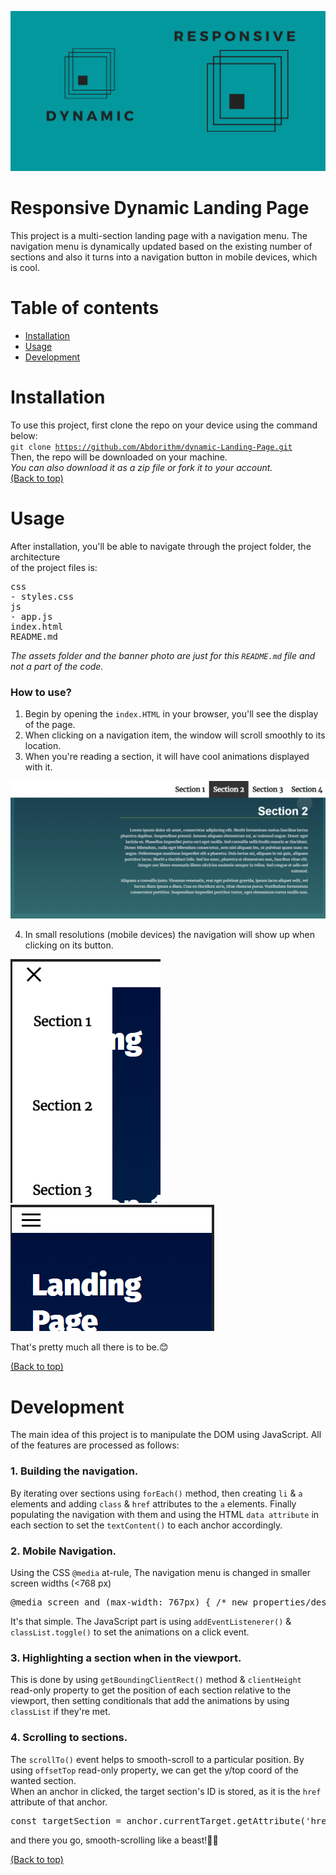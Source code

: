 ![A cool banner!](Assets/banner.png "banner")

# Responsive Dynamic Landing Page

This project is a multi-section landing page with a navigation menu. The navigation menu is dynamically updated based on the existing number of sections and also it turns into a navigation button in mobile devices, which is cool.


# Table of contents

- [Installation](#installation)
- [Usage](#usage)
- [Development](#development)


# Installation

To use this project, first clone the repo on your device using the command below:<br>
<code>git clone https://github.com/Abdorithm/dynamic-Landing-Page.git</code><br>
Then, the repo will be downloaded on your machine. <br>
<em>You can also download it as a zip file or fork it to your account.</em><br>
[(Back to top)](#table-of-contents)
# Usage

After installation, you'll be able to navigate through the project folder, the architecture<br>
of the project files is:<br>
<pre>css
- styles.css    
js
- app.js
index.html
README.md</pre>
<em>The assets folder and the banner photo are just for this <code>README.md</code> file and not a part of the code.</em>
### How to use?
1. Begin by opening the <code>index.HTML</code> in your browser, you'll see the display of the page.<br>
2. When clicking on a navigation item, the window will scroll smoothly to its location.<br>
3. When you're reading a section, it will have cool animations displayed with it.<br>

![Landing page!](Assets/Page.PNG "page")

4. In small resolutions (mobile devices) the navigation will show up when clicking on its button.<br>

![Nav bar](Assets/nav-open.PNG) ![Nav button](Assets/mobile-nav.PNG)

That's pretty much all there is to be.😊

[(Back to top)](#table-of-contents)

# Development

The main idea of this project is to manipulate the DOM using JavaScript. All of the features are 
processed as follows: <br>

### 1. Building the navigation. <br>
By iterating over sections using <code>forEach()</code> method, then creating <code>li</code> & <code>a</code> elements
and adding <code>class</code> & <code>href</code> attributes to the <code>a</code> elements. Finally populating the navigation
with them and using the HTML <code>data attribute</code> in each section to set the <code>textContent()</code> to each anchor accordingly.

### 2. Mobile Navigation. <br>
Using the CSS <code>@media</code> at-rule, The navigation menu is changed in smaller screen widths (<768 px)<br>
<pre>@media screen and (max-width: 767px) { /* new properties/design */ }</pre>
It's that simple. The JavaScript part is using <code>addEventListenerer()</code> & <code>classList.toggle()</code> to set the animations on a click event.

### 3. Highlighting a section when in the viewport. <br>
This is done by using <code>getBoundingClientRect()</code> method & <code>clientHeight</code> read-only property to get the position of each section 
relative to the viewport, then setting conditionals that add the animations by using <code>classList</code> if they're met.

### 4. Scrolling to sections. <br>
The <code>scrollTo()</code> event helps to smooth-scroll to a particular position. By using <code>offsetTop</code> read-only property, we can get the y/top coord of the
wanted section. <br>
When an anchor in clicked, the target section's ID is stored, as it is the <code>href</code> attribute of that anchor.
<pre>const targetSection = anchor.currentTarget.getAttribute('href');</pre>
and there you go, smooth-scrolling like a beast!🐱‍👤

[(Back to top)](#table-of-contents)

